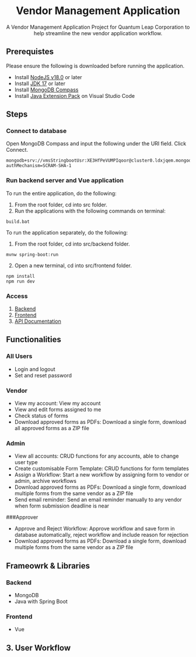 <h1 align="center">Vendor Management Application</h1>
<p align="center">A Vendor Management Application Project for Quantum Leap Corporation to help streamline the new vendor application workflow.</p>

## Prerequistes
Please ensure the following is downloaded before running the application.
- Install [NodeJS v18.0](https://nodejs.org/en/) or later
- Install [JDK 17](https://www.oracle.com/java/technologies/downloads/) or later
- Install [MongoDB Compass](https://www.mongodb.com/products/compass)
- Install [Java Extension Pack](https://marketplace.visualstudio.com/items?itemName=vscjava.vscode-java-pack) on Visual Studio Code

## Steps
### Connect to database
Open MongoDB Compass and input the following under the URI field. Click Connect.
```
mongodb+srv://vmsStringbootUsr:XE3HfPeVUMPIqoor@cluster0.ldxjqem.mongodb.net/test?authMechanism=SCRAM-SHA-1
```

### Run backend server and Vue application
To run the entire application, do the following:
1. From the root folder, cd into src folder.
2. Run the applications with the following commands on terminal:
```
build.bat
```

To run the application separately, do the following:
1. From the root folder, cd into src/backend folder.
```
mvnw spring-boot:run
```
2. Open a new terminal, cd into src/frontend folder.
```
npm install
npm run dev
```

### Access
1. [Backend](http://localhost:8080/)
2. [Frontend](http://localhost:5173/)
3. [API Documentation](http://localhost:8080/swagger-ui/index.html)


## Functionalities
### All Users
- Login and logout
- Set and reset password

### Vendor
- View my account: View my account
- View and edit forms assigned to me
- Check status of forms
- Download approved forms as PDFs:  Download a single form, download all approved forms as a ZIP file

### Admin
- View all accounts:  CRUD functions for any accounts, able to change user type
- Create customisable Form Template: CRUD functions for form templates
- Assign a Workflow: Start a new workflow by assigning form to vendor or admin, archive workflows
- Download approved forms as PDFs: Download a single form, download multiple forms from the same vendor as a ZIP file
- Send email reminder: Send an email reminder manually to any vendor when form submission deadline is near

###Approver
- Approve and Reject Workflow: Approve workflow and save form in database automatically, reject workflow and include reason for rejection
- Download approved forms as PDFs:  Download a single form, download multiple forms from the same vendor as a ZIP file


## Frameowrk & Libraries
### Backend
- MongoDB
- Java with Spring Boot
### Frontend
- Vue


## 3. User Workflow
